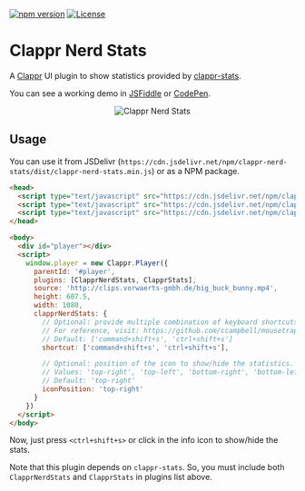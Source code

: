 [![npm version](https://badge.fury.io/js/clappr-nerd-stats.svg)](https://badge.fury.io/js/clappr-nerd-stats)
[![License](https://img.shields.io/badge/license-BSD--3--Clause-blue.svg)](https://img.shields.io/badge/license-BSD--3--Clause-blue.svg)

# Clappr Nerd Stats
A [Clappr](https://github.com/clappr/clappr) UI plugin to show statistics provided by
[clappr-stats](https://github.com/clappr/clappr-stats).

You can see a working demo in [JSFiddle](https://jsfiddle.net/lucasrodcosta/yvgebksv/) or [CodePen](https://codepen.io/lucasrodcosta/pen/eRxOEY).

<p align="center">
  <img src="https://raw.githubusercontent.com/lucasrodcosta/clappr-nerd-stats/master/images/clappr-nerd-stats.png" alt="Clappr Nerd Stats"/>
</p>

## Usage

You can use it from JSDelivr (`https://cdn.jsdelivr.net/npm/clappr-nerd-stats/dist/clappr-nerd-stats.min.js`) or as
a NPM package.

```html
<head>
  <script type="text/javascript" src="https://cdn.jsdelivr.net/npm/clappr/dist/clappr.min.js"></script>
  <script type="text/javascript" src="https://cdn.jsdelivr.net/npm/clappr-stats/dist/clappr-stats.min.js"></script>
  <script type="text/javascript" src="https://cdn.jsdelivr.net/npm/clappr-nerd-stats/dist/clappr-nerd-stats.min.js"></script>
</head>

<body>
  <div id="player"></div>
  <script>
    window.player = new Clappr.Player({
      parentId: '#player',
      plugins: [ClapprNerdStats, ClapprStats],
      source: 'http://clips.vorwaerts-gmbh.de/big_buck_bunny.mp4',
      height: 607.5,
      width: 1080,
      clapprNerdStats: {
        // Optional: provide multiple combination of keyboard shortcuts to show/hide the statistics.
        // For reference, visit: https://github.com/ccampbell/mousetrap.
        // Default: ['command+shift+s', 'ctrl+shift+s']
        shortcut: ['command+shift+s', 'ctrl+shift+s'],

        // Optional: position of the icon to show/hide the statistics.
        // Values: 'top-right', 'top-left', 'bottom-right', 'bottom-left', 'none'
        // Default: 'top-right'
        iconPosition: 'top-right'
      }
    })
  </script>
</body>
```

Now, just press `<ctrl+shift+s>` or click in the info icon to show/hide the stats.

Note that this plugin depends on `clappr-stats`. So, you must include both `ClapprNerdStats` and
`ClapprStats` in plugins list above.
